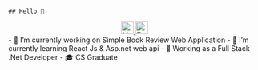                                                                                          ## Hello 👋
<div align="center">
  <a href="https://www.linkedin.com/in/mariem-karam/" target="_blank">
    <img src="https://img.shields.io/static/v1?message=LinkedIn&logo=linkedin&label=&color=0077B5&logoColor=white&labelColor=&style=for-the-badge" height="25" alt="LinkedIn Profile" />
  </a>
 <a href="mailto:mariemkaram89@gmail.com">
    <img src="https://img.shields.io/badge/Email-Contact%20Me-D14836?style=for-the-badge&logo=gmail&logoColor=white" height="25" alt="Email Me"/>
  </a>
</div>
- 🔭 I’m currently working on Simple Book Review Web Application
- 🌱 I’m currently learning React Js & Asp.net web api
- 🔭 Working as a Full Stack .Net Developer
- 🎓 CS Graduate
  
<!--
**mariemkaram/mariemkaram** is a ✨ _special_ ✨ repository because its `README.md` (this file) appears on your GitHub profile.

Here are some ideas to get you started:


<!--- 👯 I’m looking to collaborate on ...
- 🤔 I’m looking for help with ...
- 💬 Ask me about ...

- 😄 Pronouns: ...
- ⚡ Fun fact: ...
-->
